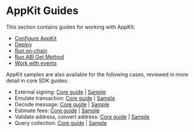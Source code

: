 # AppKit Guides

This section contains guides for working with AppKit:

* [Configure AppKit](configure_appkit.md)
* [Deploy](deploy_with_appkit.md)
* [Run on-chain](run_onchain_with_appkit.md)
* [Run ABI Get Method](run_abi_get_method_with_appkit.md)
* [Work with events](work_with_events_in_appkit.md)

AppKit samples are also available for the following cases, reviewed in more detail in core SDK guides:

* External signing: [Core guide](https://tonlabs.gitbook.io/ton-sdk/guides/work_with_contracts/external_signing) | [Sample](https://github.com/tonlabs/sdk-samples/tree/master/appkit-examples/signing-box)
* Emulate transaction: [Core guide](https://tonlabs.gitbook.io/ton-sdk/guides/work_with_contracts/emulate_transaction) | [Sample](https://github.com/tonlabs/sdk-samples/tree/master/appkit-examples/run_executor)
* Decode message: [Core guide](https://tonlabs.gitbook.io/ton-sdk/guides/work_with_contracts/decode_message) | [Sample](https://github.com/tonlabs/sdk-samples/tree/master/appkit-examples/listen-and-decode)
* Estimate fees: [Core guide](https://tonlabs.gitbook.io/ton-sdk/guides/work_with_contracts/estimate_fees) | [Sample](https://github.com/tonlabs/sdk-samples/blob/master/appkit-examples/fee-calculation/index.js)
* Validate address, convert address: [Core guide](https://tonlabs.gitbook.io/ton-sdk/guides/work_with_contracts/validate_address_convert_address) | [Sample](https://github.com/tonlabs/sdk-samples/blob/master/core-examples/node-js/multisig/work-with-multisig.js)
* Query collection: [Core guide](https://tonlabs.gitbook.io/ton-sdk/guides/queries_and_subscriptions/query_collection) | [Sample](https://github.com/tonlabs/sdk-samples/tree/master/core-examples/node-js/query)
